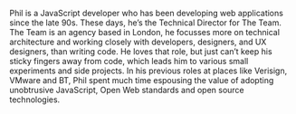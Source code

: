 Phil is a JavaScript developer who has been developing web applications since
the late 90s. These days, he’s the Technical Director for The Team. The Team is
an agency based in London, he focusses more on technical architecture and
working closely with developers, designers, and UX designers, than writing
code. He loves that role, but just can’t keep his sticky fingers away from
code, which leads him to various small experiments and side projects. In his
previous roles at places like Verisign, VMware and BT, Phil spent much time
espousing the value of adopting unobtrusive JavaScript, Open Web standards and
open source technologies.
